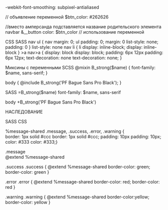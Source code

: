 -webkit-font-smoothing: subpixel-antialiased

<div class="navbar">
    <div class="navbar__button"></div>
</div>

// объявление переменной
$btn_color: #262626

//вместо амперсанда подставляется название родительского элемента
navbar
    &__button
        color: $btn_color // использование переменной


CSS                             SASS
nav ul {                        nav
  margin: 0;                      ul
  padding: 0;                       margin: 0
  list-style: none;                 padding: 0
}                                   list-style: none
nav li {                          li
  display: inline-block;            display: inline-block
}                                 >a
nav>a {                             display: block
  display: block;                   padding: 6px 12px
  padding: 6px 12px;                text-decoration: none
  text-decoration: none;
}

Миксины с переменными
SCSS
@mixin B_strong($name) {
    font-family: $name, sans-serif;
}

body { 
    @include B_strong('PF Bague Sans Pro Black'); 
}

SASS
=B_strong($name)
    font-family: $name, sans-serif

body
    +B_strong('PF Bague Sans Pro Black')

НАСЛЕДОВАНИЕ

SASS                            CSS

%message-shared                 .message, .success, .error, .warning {           
  border: 1px solid #ccc          border: 1px solid #ccc;
  padding: 10px                   padding: 10px;
  color: #333                     color: #333;}

.message                        
  @extend %message-shared       

.success                        .success {
  @extend %message-shared         border-color: green;
  border-color: green           }
                                
.error                          .error {
  @extend %message-shared         border-color: red;
  border-color: red             }      
                                
.warning                        .warning {
  @extend %message-shared         border-color:yellow;
  border-color: yellow          }